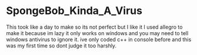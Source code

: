 # SpongeBob_Kinda_A_Virus
This took like a day to make so its not perfect but I like it
I used allegro to make it because im lazy
it only works on windows and you may need to tell windows antivirus to ignore it.
ive only coded c++ in console before and this was my first time so dont judge it too harshly.
